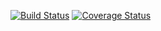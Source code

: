 [![Build Status](https://travis-ci.org/yoiiii121/empresa2.1.svg?branch=master)](https://travis-ci.org/yoiiii121/empresa2.1)
[![Coverage Status](https://coveralls.io/repos/yoiiii121/empresa2.1/badge.png)](https://coveralls.io/r/yoiiii121/empresa2.1)